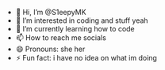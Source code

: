 - 👋 Hi, I’m @S1eepyMK
- 👀 I’m interested in coding and stuff yeah
- 🌱 I’m currently learning how to code
- 📫 How to reach me socials
- 😄 Pronouns: she her
- ⚡ Fun fact: i have no idea on what im doing 

<!---
S1eepyMK/S1eepyMK is a ✨ special ✨ repository because its `README.md` (this file) appears on your GitHub profile.
You can click the Preview link to take a look at your changes.
--->
